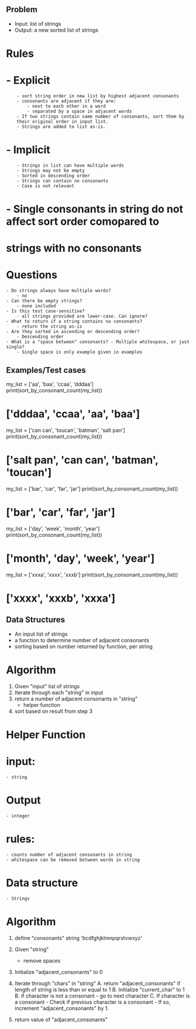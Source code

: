 ## Problem

- Input: list of strings
- Output: a new sorted list of strings

# Rules

#   - Explicit
        - sort string order in new list by highest adjacent consonants
        - consonants are adjacent if they are:
            - next to each other in a word
            - separated by a space in adjacent words
        - If two strings contain same number of consonants, sort them by
        their original order in input list.
        - Strings are added to list as-is.
#   - Implicit
        - Strings in list can have multiple words
        - Strings may not be empty
        - Sorted in descending order
        - Strings can contain no consonants
        - Case is not relevant
#       - Single consonants in string do not affect sort order comopared to 
#       strings with no consonants

# Questions
    - Do strings always have multiple words?
        - no
    - Can there be empty strings?
        - none included
    - Is this test case-sensitive?
        - all strings provided are lower-case. Can ignore?
    - What to return if a string contains no consonants?
        - return the string as-is
    - Are they sorted in ascending or descending order?
        - Descending order
    - What is a "space between" consonants? - Multiple whitespace, or just single?
        - Single space is only example given in examples

## Examples/Test cases

my_list = ['aa', 'baa', 'ccaa', 'dddaa']
print(sort_by_consonant_count(my_list))
# ['dddaa', 'ccaa', 'aa', 'baa']

my_list = ['can can', 'toucan', 'batman', 'salt pan']
print(sort_by_consonant_count(my_list))
# ['salt pan', 'can can', 'batman', 'toucan']

my_list = ['bar', 'car', 'far', 'jar']
print(sort_by_consonant_count(my_list))
# ['bar', 'car', 'far', 'jar']

my_list = ['day', 'week', 'month', 'year']
print(sort_by_consonant_count(my_list))
# ['month', 'day', 'week', 'year']

my_list = ['xxxa', 'xxxx', 'xxxb']
print(sort_by_consonant_count(my_list))
# ['xxxx', 'xxxb', 'xxxa']


## Data Structures

- An input list of strings
- a function to determine number of adjacent consonants
- sorting based on number returned by function, per string


# Algorithm

1. Given "input" list of strings
2. Iterate through each "string" in input
3. return a number of adjacent consonants in "string"
    - helper function
4. sort based on result from step 3

# Helper Function

# input:
    - string

# Output
    - integer

# rules:
    - counts number of adjacent consonants in string
    - whitespace can be removed between words in string

# Data structure
    - Strings

# Algorithm
1. define "consonants" string 'bcdfghjklmnpqrstvwxyz'
2. Given "string"
    - remove spaces
3. Initialize "adjacent_consonants" to 0
4. Iterate through "chars" in "string"
    A. return "adjacent_consonants" if length of string is less than or equal to 1
    B. Initialize "current_char" to 1
    B. if character is not a consonant
        - go to next character
    C. If character is a consonant
        - Check if previous character is a consonant
            - If so, increment "adjacent_consonants" by 1.

5. return value of "adjacent_consonants"

